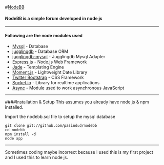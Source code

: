 
#[NodeBB](https://github.com/pasindud/nodebb) 

#### NodeBB is a simple forum developed in node js

***
#### Following are the node modules used


* [Mysql](http://www.mysql.com/) - Database 
* [jugglingdb](https://github.com/1602/jugglingdb) - Database ORM
* [jugglingdb-mysql](https://github.com/jugglingdb/mysql-adapter) - Jugglingdb Mysql Adapter
* [Express.js](http://expressjs.com/) - Node.js Web Framework
* [Jade](http://jade-lang.com/) -  Templating Engine
* [Moment.js](http://momentjs.com/) - Lightweight Date Library
* [Twitter Bootstrap](http://twitter.github.com/bootstrap/) -  CSS Framework
* [Socket.io](http://socket.io/) - Library for realtime applications
* [Async](https://github.com/caolan/async) - Module used to work asynchronous JavaScript

***


####Installation & Setup
This assumes you already have node.js & npm installed.

Import the nodebb.sql file to setup the mysql database
```
git clone git://github.com/pasindud/nodebb
cd nodebb
npm install -d
node app
```

****
Sometimes coding maybe incorrect because I used this is my first project and I used this to learn node js.
